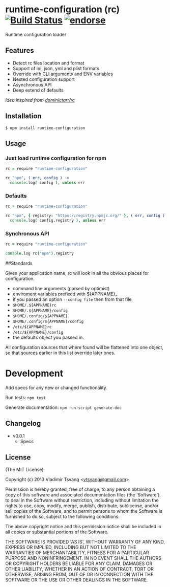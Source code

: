 # runtime-configuration (rc) [![Build Status](https://travis-ci.org/vtsvang/node-runtime-configuration.png)](https://travis-ci.org/vtsvang/node-runtime-configuration) [![endorse](http://api.coderwall.com/vtsvang/endorsecount.png)](http://coderwall.com/vtsvang)

Runtime configuration loader

## Features

  * Detect rc files location and format
  * Support of ini, json, yml and plist formats
  * Override with CLI arguments and ENV variables
  * Nested configuration support
  * Asynchronous API
  * Deep extend of defaults

*Idea inspired from [dominictarr/rc](https://github.com/dominictarr/rc)*

## Installation

    $ npm install runtime-configuration

## Usage

### Just load runtime configuration for npm
```coffeescript
rc = require "runtime-configuration"

rc "npm", ( err, config ) ->
  console.log( config ), unless err
```

### Defaults
```coffeescript
rc = require "runtime-configuration"

rc "npm", { registry: "https://registry.npmjs.org/" }, ( err, config ) ->
  console.log( config.registry ), unless err
```

### Synchronous API
```coffeescript
rc = require "runtime-configuration"

console.log rc("npm").registry
```

##Standards

Given your application name, rc will look in all the obvious places for configuration.

  * command line arguments (parsed by optimist)
  * enviroment variables prefixed with ${APPNAME}_
  * if you passed an option `--config file` then from that file
  * `$HOME/.${APPNAME}rc`
  * `$HOME/.${APPNAME}/config`
  * `$HOME/.config/${APPNAME}`
  * `$HOME/.config/${APPNAME}/config`
  * `/etc/${APPNAME}rc`
  * `/etc/${APPNAME}/config`
  * the defaults object you passed in.

All configuration sources that where found will be flattened into one object,
so that sources earlier in this list override later ones.

# Development

Add specs for any new or changed functionality.

Run tests: `npm test`

Generate documentation: `npm run-script generate-doc`

## Changelog

* v0.0.1
  * Specs

## License

(The MIT License)

Copyright (c) 2013 Vladimir Tsvang &lt;vtsvang@gmail.com&gt;

Permission is hereby granted, free of charge, to any person obtaining
a copy of this software and associated documentation files (the
'Software'), to deal in the Software without restriction, including
without limitation the rights to use, copy, modify, merge, publish,
distribute, sublicense, and/or sell copies of the Software, and to
permit persons to whom the Software is furnished to do so, subject to
the following conditions:

The above copyright notice and this permission notice shall be
included in all copies or substantial portions of the Software.

THE SOFTWARE IS PROVIDED 'AS IS', WITHOUT WARRANTY OF ANY KIND,
EXPRESS OR IMPLIED, INCLUDING BUT NOT LIMITED TO THE WARRANTIES OF
MERCHANTABILITY, FITNESS FOR A PARTICULAR PURPOSE AND NONINFRINGEMENT.
IN NO EVENT SHALL THE AUTHORS OR COPYRIGHT HOLDERS BE LIABLE FOR ANY
CLAIM, DAMAGES OR OTHER LIABILITY, WHETHER IN AN ACTION OF CONTRACT,
TORT OR OTHERWISE, ARISING FROM, OUT OF OR IN CONNECTION WITH THE
SOFTWARE OR THE USE OR OTHER DEALINGS IN THE SOFTWARE.
